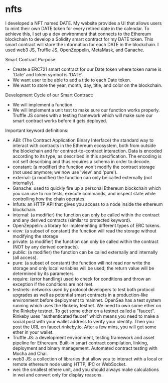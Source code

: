 # nfts
I developed a NFT named DATE. My website provides a UI that allows users to mint their own DATE token for every retired date in the calendar. To achieve this, I set up a dev environment that connects to the Ethereum blockchain to develop a Solidity smart contract for my DATE token. This smart contract will store the information for each DATE in the blockchain. I used web3 JS, Truffle JS, OpenZeppelin, MetaMask, and Ganache.

Smart Contract Purpose:
- Create a ERC721 smart contract for our Date token where token name is 'Date' and token symbol is 'DATE'.
- We want user to be able to add a title to each Date token.
- We want to store the year, month, day, title, and color on the blockchain.

Development Cycle of our Smart Contract:
- We will implement a function. 
- We will implement a unit test to make sure our function works properly. Truffle JS comes with a testing framework which will make sure our smart contract works before it gets deployed.

Important keyword definitions:
- ABI: (The Contract Application Binary Interface) the standard way to interact with contracts in the Ethereum ecosystem, both from outside the blockchain and for contract-to-contract interaction. Data is encoded according to its type, as described in this specification. The encoding is not self describing and thus requires a schema in order to decode.
- constant: (a modifier) the function won't modify the contract storage (not used anymore; we now use 'view' and 'pure').
- external: (a modifier) the function can only be called externally (not internally).
- Ganache: used to quickly fire up a personal Ethereum blockchain which you can use to run tests, execute commands, and inspect state while controlling how the chain operates.
- Infura: an HTTP API that gives you access to a node inside the ethereum blockchain.
- internal: (a modifier) the function can only be called within the contract and any derived contracts (similar to protected keyword).
- OpenZeppelin: a library for implementing different types of ERC tokens.
- view: (a subset of constant) the function will read the storage without modifying the storage
- private: (a modifier) the function can only be called within the contract (NOT by any derived contracts). 
- public: (a modifier) the function can be called externally and internally (all access).
- pure: (a subset of constant) the function will not read nor write the storage and only local variables will be used; the return value will be determined by its parameters
- require: (error handling) used to check for conditions and throw an exception if the conditions are not met.
- testnets: networks used by protocol developers to test both protocol upgrades as well as potential smart contracts in a production-like environment before deployment to mainnet. OpenSea has a test system running which uses the Rinkeby testnet. We need to own some ether on the Rinkeby testnet. To get some ether on a testnet called a "faucet". Rinkeby uses "authenticated faucet" which means you need to make a social post with your wallet address to verify your identity. Then you post the URL on faucet.rinkeby.io. After a few mins, you will get some ether in your wallet.
- Truffle JS: a development environment, testing framework and asset pipeline for Ethereum. Built-in smart contract compilation, linking, deployment and binary management. Automated contract testing with Mocha and Chai.
- web3 JS: a collection of libraries that allow you to interact with a local or remote ethereum node using HTTP, IPC or WebSocket.
- wei: the smallest ethere unit, and you should always make calculations in wei and convert only for display reasons.